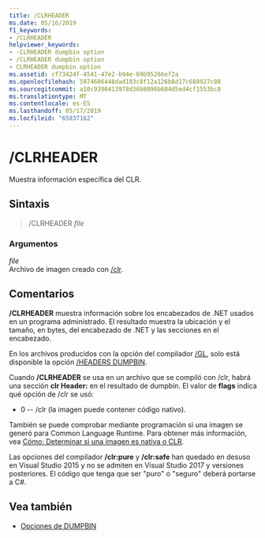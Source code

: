 ```yaml
---
title: /CLRHEADER
ms.date: 05/16/2019
f1_keywords:
- /CLRHEADER
helpviewer_keywords:
- -CLRHEADER dumpbin option
- /CLRHEADER dumpbin option
- CLRHEADER dumpbin option
ms.assetid: cf73424f-4541-47e2-b94e-69b95266ef2a
ms.openlocfilehash: 5974606448dad103c8f12a126b8d17c688927c88
ms.sourcegitcommit: a10c9390413978d36b8096b684d5ed4cf1553bc8
ms.translationtype: MT
ms.contentlocale: es-ES
ms.lasthandoff: 05/17/2019
ms.locfileid: "65837162"
---
```

# <a name="clrheader"></a>/CLRHEADER

Muestra información específica del CLR.

## <a name="syntax"></a>Sintaxis

> /CLRHEADER *file*

### <a name="arguments"></a>Argumentos

*file*<br/>
Archivo de imagen creado con [/clr](clr-common-language-runtime-compilation.md).

## <a name="remarks"></a>Comentarios

**/CLRHEADER** muestra información sobre los encabezados de .NET usados en un programa administrado. El resultado muestra la ubicación y el tamaño, en bytes, del encabezado de .NET y las secciones en el encabezado.

En los archivos producidos con la opción del compilador [/GL](gl-whole-program-optimization.md), solo está disponible la opción [/HEADERS DUMPBIN](headers.md).

Cuando **/CLRHEADER** se usa en un archivo que se compiló con /clr, habrá una sección **clr Header:** en el resultado de dumpbin. El valor de **flags** indica qué opción de /clr se usó:

- 0 -- /clr (la imagen puede contener código nativo).

También se puede comprobar mediante programación si una imagen se generó para Common Language Runtime.  Para obtener más información, vea [Cómo: Determinar si una imagen es nativa o CLR](../../dotnet/how-to-determine-if-an-image-is-native-or-clr.md).

Las opciones del compilador **/clr:pure** y **/clr:safe** han quedado en desuso en Visual Studio 2015 y no se admiten en Visual Studio 2017 y versiones posteriores. El código que tenga que ser "puro" o "seguro" deberá portarse a C#.

## <a name="see-also"></a>Vea también

- [Opciones de DUMPBIN](dumpbin-options.md)
